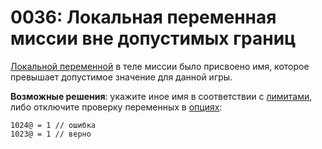 # 0036: Локальная переменная миссии вне допустимых границ

[Локальной переменной](../../coding/variables.md#lokalnye-peremennye) в теле миссии было присвоено имя, которое превышает допустимое значение для данной игры.

**Возможные решения**: укажите иное имя в соответствии с [лимитами](../../scm-documentation/gta-limits.md), либо отключите проверку переменных в [опциях](../../editor/options/general.md#proverka-peremennykh):

```text
1024@ = 1 // ошибка
1023@ = 1 // верно
```

